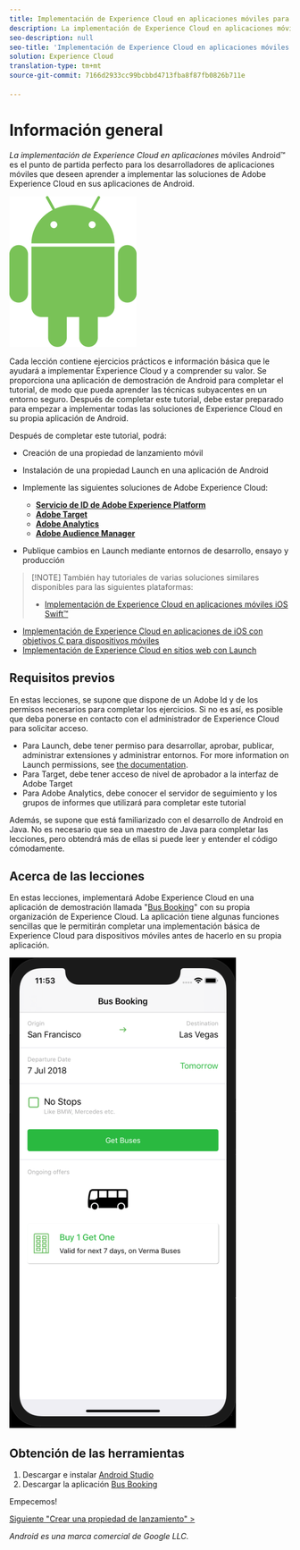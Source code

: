 ```yaml
---
title: Implementación de Experience Cloud en aplicaciones móviles para Android
description: La implementación de Experience Cloud en aplicaciones móviles para Android es el punto de partida perfecto para los desarrolladores de aplicaciones móviles que deseen aprender a implementar las soluciones de Adobe Experience Cloud en sus aplicaciones móviles para Android.
seo-description: null
seo-title: 'Implementación de Experience Cloud en aplicaciones móviles para Android '
solution: Experience Cloud
translation-type: tm+mt
source-git-commit: 7166d2933cc99bcbbd4713fba8f87fb0826b711e

---
```



# Información general

_La implementación de Experience Cloud en aplicaciones_ móviles Android™ es el punto de partida perfecto para los desarrolladores de aplicaciones móviles que deseen aprender a implementar las soluciones de Adobe Experience Cloud en sus aplicaciones de Android.

![Logotipo de Android](images/android/Android_Robot.png)

Cada lección contiene ejercicios prácticos e información básica que le ayudará a implementar Experience Cloud y a comprender su valor.  Se proporciona una aplicación de demostración de Android para completar el tutorial, de modo que pueda aprender las técnicas subyacentes en un entorno seguro. Después de completar este tutorial, debe estar preparado para empezar a implementar todas las soluciones de Experience Cloud en su propia aplicación de Android.

Después de completar este tutorial, podrá:

* Creación de una propiedad de lanzamiento móvil

* Instalación de una propiedad Launch en una aplicación de Android

* Implemente las siguientes soluciones de Adobe Experience Cloud:
   * **[Servicio de ID de Adobe Experience Platform](id-service.md)**
   * **[Adobe Target](target-vec.md)**
   * **[Adobe Analytics](analytics.md)**
   * **[Adobe Audience Manager](audience-manager.md)**

* Publique cambios en Launch mediante entornos de desarrollo, ensayo y producción

>[!NOTE] También hay tutoriales de varias soluciones similares disponibles para las siguientes plataformas:
>
> * [Implementación de Experience Cloud en aplicaciones móviles iOS Swift™](/help/mobile-ios-swift-implementation/index.md)
* [Implementación de Experience Cloud en aplicaciones de iOS con objetivos C para dispositivos móviles](/help/mobile-ios-objective-c-implementation/index.md)
* [Implementación de Experience Cloud en sitios web con Launch](/help/website-implementation/index.md)


## Requisitos previos

En estas lecciones, se supone que dispone de un Adobe Id y de los permisos necesarios para completar los ejercicios. Si no es así, es posible que deba ponerse en contacto con el administrador de Experience Cloud para solicitar acceso.

* Para Launch, debe tener permiso para desarrollar, aprobar, publicar, administrar extensiones y administrar entornos. For more information on Launch permissions, see [the documentation](https://docs.adobe.com/content/help/en/launch/using/reference/admin/user-permissions.html).
* Para Target, debe tener acceso de nivel de aprobador a la interfaz de Adobe Target
* Para Adobe Analytics, debe conocer el servidor de seguimiento y los grupos de informes que utilizará para completar este tutorial

Además, se supone que está familiarizado con el desarrollo de Android en Java. No es necesario que sea un maestro de Java para completar las lecciones, pero obtendrá más de ellas si puede leer y entender el código cómodamente.

## Acerca de las lecciones

En estas lecciones, implementará Adobe Experience Cloud en una aplicación de demostración llamada "[Bus Booking](https://github.com/Adobe-Marketing-Cloud/busbooking-mobileapps)" con su propia organización de Experience Cloud. La aplicación tiene algunas funciones sencillas que le permitirán completar una implementación básica de Experience Cloud para dispositivos móviles antes de hacerlo en su propia aplicación.

[![Aplicación de reservación de bus](images/mobile-busBookingApp.png)](https://github.com/Adobe-Marketing-Cloud/busbooking-mobileapps)

## Obtención de las herramientas

1. Descargar e instalar [Android Studio](https://developer.android.com/studio)
1. Descargar la aplicación [Bus Booking](https://github.com/Adobe-Marketing-Cloud/busbooking-mobileapps)

Empecemos!

[Siguiente "Crear una propiedad de lanzamiento" &gt;](launch-create-a-property.md)

_Android es una marca comercial de Google LLC._